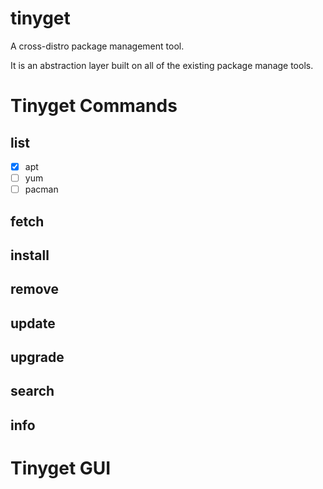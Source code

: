 
# tinyget

A cross-distro package management tool.

It is an abstraction layer built on all of the existing package manage tools.

# Tinyget Commands

## list
- [x] apt
- [ ] yum
- [ ] pacman

## fetch

## install

## remove

## update

## upgrade

## search

## info 

# Tinyget GUI